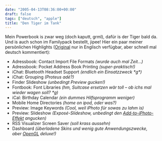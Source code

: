 ```yaml
---
date: "2005-04-13T08:36:00+00:00"
draft: false
tags: ["deutsch", "apple"]
title: "Den Tiger im Tank"
---
```

Mein Powerbook is zwar weg (doch kaputt, grml), dafür is der Tiger
bald da. Und is auch schon im Familypack bestellt, jipee! Hier ein
paar meiner persönlichen Highlights
([Original](http://www.apple.com/macosx/newfeatures/newfeatures.html)
nur in Englisch verfügbar, aber schnell mal deutsch kommentiert):
-   Adressbook: Contact Import File Formats
    *(wurde auch mal Zeit…)*
-   Adressbook: Pocket Address Book Printing *(super-praktisch!)*
-   iChat: Bluetooth Headset Support
    *(endlich ein Einsatzzweck \*g\*)*
-   iChat: Grouping *(Proteus adé?)*
-   Finder Slideshow *(unbedingt Preview gucken!)*
-   Fontbook: Font Libraries
    *(hm, Suitcase ersetzen wär toll – ob ichs mal wieder wagen soll? \*g)*
-   iCal: Birthday Calendar *(ein dummes Hilfsprogramm weniger)*
-   Mobile Home Directories *(home on ipod, oder was?)*
-   Preview: Image Keywords
    *(Cool, weil iPhoto für sowas zu lahm is)*
-   Preview: Slideshow
    *(Exposé-Slideshow, unbedingt den [Add-to-iPhoto-Effekt](http://www.apple.com/macosx/theater/mail.html) angucken)*
-   RSS Visualizer Screen Saver *(soll krass aussehn)*
-   Dashboard
    *(überladene Skins und wenig gute Anwendungszwecke, aber [OpenGL](http://www.apple.com/macosx/theater/dashboard.html) deluxe!)*



